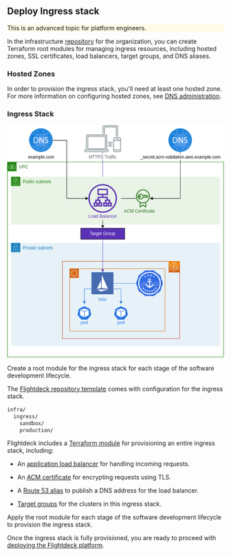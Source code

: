 
## Deploy Ingress stack

<div class="panel" style="background-color: #FFFAE6;border-width: 1px;">

<div class="panelContent" style="background-color: #FFFAE6;">

This is an advanced topic for platform engineers.

</div>

</div>

In the infrastructure
[repository](../conventions-and-expectations/repository-conventions/infrastructure-repository.md)
for the organization, you can create Terraform root modules for managing
ingress resources, including hosted zones, SSL certificates, load
balancers, target groups, and DNS aliases.

### Hosted Zones

In order to provision the ingress stack, you'll need at least one hosted
zone. For more information on configuring hosted zones, see [DNS
administration](../provision/dns.md).

### Ingress Stack

![ingress](./ingress.png)

Create a root module for the ingress stack for each stage of the
software development lifecycle.

<div class="confluence-information-macro confluence-information-macro-information">

<span class="aui-icon aui-icon-small aui-iconfont-info confluence-information-macro-icon"></span>

<div class="confluence-information-macro-body">

The [Flightdeck repository
template](../reference/templates/flightdeck-template.md) comes with
configuration for the ingress stack.

</div>

</div>

<div class="code panel pdl" style="border-width: 1px;">

<div class="codeContent panelContent pdl">

``` syntaxhighlighter-pre
infra/
  ingress/
    sandbox/
    production/
```

</div>

</div>

Flightdeck includes a [Terraform
module](../reference/modules/flightdeck--ingress.md) for provisioning an
entire ingress stack, including:

  - An [application load
    balancer](https://docs.aws.amazon.com/elasticloadbalancing/latest/application/introduction.html)
    for handling incoming requests.

  - An [ACM
    certificate](https://docs.aws.amazon.com/acm/latest/userguide/acm-overview.html)
    for encrypting requests using TLS.

  - A [Route 53
    alias](https://docs.aws.amazon.com/Route53/latest/DeveloperGuide/resource-record-sets-choosing-alias-non-alias.html)
    to publish a DNS address for the load balancer.

  - [Target
    groups](https://docs.aws.amazon.com/elasticloadbalancing/latest/application/load-balancer-target-groups.html)
    for the clusters in this ingress stack.

Apply the root module for each stage of the software development
lifecycle to provision the ingress stack.

Once the ingress stack is fully provisioned, you are ready to proceed
with [deploying the Flightdeck
platform](../provision-platform-resources/deploy-flightdeck.md).
